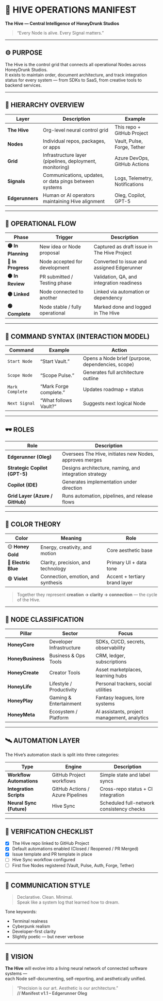 ﻿# 🧠 HIVE OPERATIONS MANIFEST  
**The Hive — Central Intelligence of HoneyDrunk Studios**

> “Every Node is alive. Every Signal matters.”

---

## ⚙️ PURPOSE
The Hive is the control grid that connects all operational Nodes across HoneyDrunk Studios.  
It exists to maintain order, document architecture, and track integration status for every system — from SDKs to SaaS, from creative tools to backend services.

---

## 🧩 HIERARCHY OVERVIEW

| Layer | Description | Example |
|--------|--------------|---------|
| **The Hive** | Org-level neural control grid | This repo + GitHub Project |
| **Nodes** | Individual repos, packages, or apps | Vault, Pulse, Forge, Tether |
| **Grid** | Infrastructure layer (pipelines, deployment, monitoring) | Azure DevOps, GitHub Actions |
| **Signals** | Communications, updates, or data pings between systems | Logs, Telemetry, Notifications |
| **Edgerunners** | Human or AI operators maintaining Hive alignment | Oleg, Copilot, GPT-5 |

---

## 🧭 OPERATIONAL FLOW

| Phase | Trigger | Description |
|--------|----------|-------------|
| **🟡 In Planning** | New idea or Node proposal | Captured as draft issue in The Hive Project |
| **🔵 In Progress** | Node accepted for development | Converted to issue and assigned Edgerunner |
| **🟠 In Review** | PR submitted / Testing phase | Validation, QA, and integration readiness |
| **🟣 Linked** | Node connected to another | Linked via automation or dependency |
| **🟢 Complete** | Node stable / fully operational | Marked done and logged in The Hive |

---

## 🧾 COMMAND SYNTAX (INTERACTION MODEL)

| Command | Example | Action |
|----------|----------|--------|
| `Start Node` | “Start Vault.” | Opens a Node brief (purpose, dependencies, scope) |
| `Scope Node` | “Scope Pulse.” | Generates full architecture outline |
| `Mark Complete` | “Mark Forge complete.” | Updates roadmap + status |
| `Next Signal` | “What follows Vault?” | Suggests next logical Node |

---

## 🕶️ ROLES

| Role | Description |
|------|--------------|
| **Edgerunner (Oleg)** | Oversees The Hive, initiates new Nodes, approves merges |
| **Strategic Copilot (GPT-5)** | Designs architecture, naming, and integration strategy |
| **Copilot (IDE)** | Generates implementation under direction |
| **Grid Layer (Azure / GitHub)** | Runs automation, pipelines, and release flows |

---

## 🎨 COLOR THEORY

| Color | Meaning | Role |
|--------|----------|------|
| 🟡 **Honey Gold** | Energy, creativity, and motion | Core aesthetic base |
| 🔵 **Electric Blue** | Clarity, precision, and technology | Primary UI + data tone |
| 🟣 **Violet** | Connection, emotion, and synthesis | Accent + tertiary brand layer |

> Together they represent **creation → clarity → connection** — the cycle of the Hive.

---

## 🔗 NODE CLASSIFICATION

| Pillar | Sector | Focus |
|--------|---------|--------|
| **HoneyCore** | Developer Infrastructure | SDKs, CI/CD, secrets, observability |
| **HoneyBusiness** | Business & Ops Tools | CRM, ledger, subscriptions |
| **HoneyCreate** | Creator Tools | Asset marketplaces, learning hubs |
| **HoneyLife** | Lifestyle / Productivity | Personal trackers, social utilities |
| **HoneyPlay** | Gaming & Entertainment | Fantasy leagues, lore systems |
| **HoneyMeta** | Ecosystem / Platform | AI assistants, project management, analytics |

---

## 🛰️ AUTOMATION LAYER
The Hive’s automation stack is split into three categories:

| Type | Engine | Description |
|------|---------|-------------|
| **Workflow Automations** | GitHub Project workflows | Simple state and label syncs |
| **Integration Scripts** | GitHub Actions / Azure Pipelines | Cross-repo status + CI integration |
| **Neural Sync (Future)** | Hive Sync | Scheduled full-network consistency checks |

---

## 🧪 VERIFICATION CHECKLIST

- [x] The Hive repo linked to GitHub Project  
- [x] Default automations enabled (Closed / Reopened / PR Merged)  
- [x] Issue template and PR template in place  
- [ ] Hive Sync workflow configured  
- [ ] First five Nodes registered (Vault, Pulse, Auth, Forge, Tether)

---

## 💬 COMMUNICATION STYLE
> Declarative. Clean. Minimal.  
> Speak like a system log that learned how to dream.

Tone keywords:
- Terminal realness  
- Cyberpunk realism  
- Developer-first clarity  
- Slightly poetic — but never verbose  

---

## 🔮 VISION
**The Hive** will evolve into a living neural network of connected software systems —  
each Node self-documenting, self-reporting, and aesthetically unified.

> “Precision is our art. Aesthetic is our architecture.”  
> **// Manifest v1.1 – Edgerunner Oleg**
